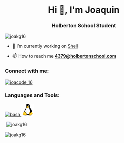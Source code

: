 <h1 align="center">Hi 👋, I'm Joaquin</h1>
<h3 align="center">Holberton School Student</h3>

<p align="left"> <img src="https://komarev.com/ghpvc/?username=joakg16&label=Profile%20views&color=0e75b6&style=flat" alt="joakg16" /> </p>

- 🔭 I’m currently working on [Shell](https://github.com/joakG16/shell)

- 📫 How to reach me **4379@holbertonschool.com**

<h3 align="left">Connect with me:</h3>
<p align="left">
<a href="https://instagram.com/joacode_16" target="blank"><img align="center" src="https://raw.githubusercontent.com/rahuldkjain/github-profile-readme-generator/master/src/images/icons/Social/instagram.svg" alt="joacode_16" height="30" width="40" /></a>
</p>

<h3 align="left">Languages and Tools:</h3>
<p align="left"> <a href="https://www.gnu.org/software/bash/" target="_blank" rel="noreferrer"> <img src="https://www.vectorlogo.zone/logos/gnu_bash/gnu_bash-icon.svg" alt="bash" width="40" height="40"/> </a> <a href="https://www.linux.org/" target="_blank" rel="noreferrer"> <img src="https://raw.githubusercontent.com/devicons/devicon/master/icons/linux/linux-original.svg" alt="linux" width="40" height="40"/> </a> </p>

<p>&nbsp;<img align="center" src="https://github-readme-stats.vercel.app/api?username=joakg16&show_icons=true&locale=en" alt="joakg16" /></p>

<p><img align="center" src="https://github-readme-streak-stats.herokuapp.com/?user=joakg16&" alt="joakg16" /></p>

